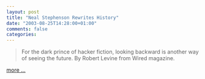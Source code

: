 ```yaml
---
layout: post
title: "Neal Stephenson Rewrites History"
date: "2003-08-25T14:28:00+01:00"
comments: false
categories: 
---
```


<blockquote>For the dark prince of hacker fiction, looking backward is another way of seeing the future. By Robert Levine from Wired magazine.</blockquote>
<a href="http://www.wired.com/wired/archive/11.09/history.html">more ...</a>

